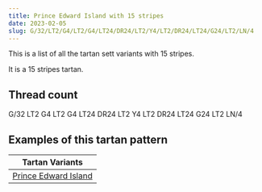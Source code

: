 ```yaml
---
title: Prince Edward Island with 15 stripes
date: 2023-02-05
slug: G/32/LT2/G4/LT2/G4/LT24/DR24/LT2/Y4/LT2/DR24/LT24/G24/LT2/LN/4
---
```

This is a list of all the tartan sett variants with 15 stripes.

It is a 15 stripes tartan.


## Thread count
G/32 LT2 G4 LT2 G4 LT24 DR24 LT2 Y4 LT2 DR24 LT24 G24 LT2 LN/4

## Examples of this tartan pattern

| Tartan Variants |
|---------------|
| [Prince Edward Island](/variants/g/32/lt2/g4/lt2/g4/lt24/dr24/lt2/y4/lt2/dr24/lt24/g24/lt2/ln/4-dr900030-g008000-lne0e0e0-lt806050-yf0c000)||
